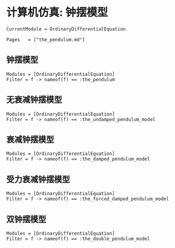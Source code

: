 # 计算机仿真: 钟摆模型

```@meta
CurrentModule = OrdinaryDifferentialEquation
```

```@index
Pages   = ["the_pendulum.md"]
```

## 钟摆模型

```@autodocs
Modules = [OrdinaryDifferentialEquation]
Filter = f -> nameof(f) == :the_pendulum
```

## 无衰减钟摆模型

```@autodocs
Modules = [OrdinaryDifferentialEquation]
Filter = f -> nameof(f) == :the_undamped_pendulum_model
```

## 衰减钟摆模型

```@autodocs
Modules = [OrdinaryDifferentialEquation]
Filter = f -> nameof(f) == :the_damped_pendulum_model
```

## 受力衰减钟摆模型
```@autodocs
Modules = [OrdinaryDifferentialEquation]
Filter = f -> nameof(f) == :the_forced_damped_pendulum_model
```

## 双钟摆模型
```@autodocs
Modules = [OrdinaryDifferentialEquation]
Filter = f -> nameof(f) == :the_double_pendulum_model
```
